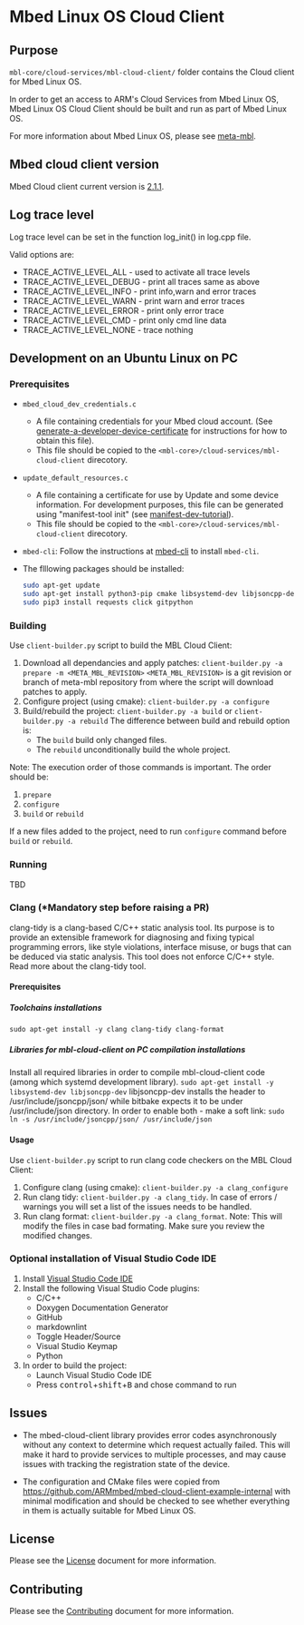 
# Mbed Linux OS Cloud Client

## Purpose

`mbl-core/cloud-services/mbl-cloud-client/` folder contains the Cloud client for Mbed Linux OS.

In order to get an access to ARM's Cloud Services from Mbed Linux OS, Mbed Linux OS Cloud Client should be built and run as part of Mbed Linux OS.

For more information about Mbed Linux OS, please see [meta-mbl][meta-mbl].

## Mbed cloud client version

Mbed Cloud client current version is [2.1.1][cc-2-1-1].

## Log trace level

Log trace level can be set in the function log_init() in log.cpp file.

Valid options are:

- TRACE_ACTIVE_LEVEL_ALL    - used to activate all trace levels
- TRACE_ACTIVE_LEVEL_DEBUG  - print all traces same as above
- TRACE_ACTIVE_LEVEL_INFO   - print info,warn and error traces
- TRACE_ACTIVE_LEVEL_WARN   - print warn and error traces
- TRACE_ACTIVE_LEVEL_ERROR  - print only error trace
- TRACE_ACTIVE_LEVEL_CMD    - print only cmd line data
- TRACE_ACTIVE_LEVEL_NONE   - trace nothing

## Development on an Ubuntu Linux on PC

### Prerequisites

- `mbed_cloud_dev_credentials.c`
  - A file containing credentials for your Mbed cloud account. (See
  [generate-a-developer-device-certificate][generate-a-developer-device-certificate] for instructions for how to obtain this file).
  - This file should be copied to the ```<mbl-core>/cloud-services/mbl-cloud-client``` direcotory.

- `update_default_resources.c`
  - A file containing a certificate for use by Update and some device information. For development purposes, this file can be generated using "manifest-tool init" (see [manifest-dev-tutorial][manifest-dev-tutorial]).
  - This file should be copied to the ```<mbl-core>/cloud-services/mbl-cloud-client``` direcotory.
- `mbed-cli`: Follow the instructions at [mbed-cli][mbed-cli] to install `mbed-cli`.
- The flllowing packages should be installed:

  ```bash
  sudo apt-get update
  sudo apt-get install python3-pip cmake libsystemd-dev libjsoncpp-dev build-essential
  sudo pip3 install requests click gitpython
  ```

### Building

Use ```client-builder.py``` script to build the MBL Cloud Client:

1. Download all dependancies and apply patches: ```client-builder.py -a prepare -m <META_MBL_REVISION>```
   ```<META_MBL_REVISION>``` is a git revision or branch of meta-mbl repository from where the script will download patches to apply.
1. Configure project (using cmake): ```client-builder.py -a configure```
1. Build/rebuild the project: ```client-builder.py -a build``` or ```client-builder.py -a rebuild```
   The difference between build and rebuild option is:
   - The ```build``` build only changed files.
   - The ```rebuild``` unconditionally build the whole project.

Note:
The execution order of those commands is important. The order should be:

1. ```prepare```
1. ```configure```
1. ```build``` or ```rebuild```

If a new files added to the project, need to run ```configure``` command before ```build``` or ```rebuild```.

### Running

TBD

### Clang (*Mandatory step before raising a PR)
clang-tidy is a clang-based C/C++ static analysis tool. Its purpose is to provide an extensible framework for diagnosing and fixing typical programming errors, like style violations, interface misuse, or bugs that can be deduced via static analysis. This tool does not enforce C/C++ style. Read more about the clang-tidy tool.

#### Prerequisites
##### Toolchains installations
```sudo apt-get install -y clang clang-tidy clang-format```

##### Libraries for mbl-cloud-client on PC compilation installations
Install all required libraries in order to compile mbl-cloud-client code (among which systemd development library).
```sudo apt-get install -y libsystemd-dev libjsoncpp-dev```
libjsoncpp-dev installs the header to /usr/include/jsoncpp/json/ while bitbake expects it to be under /usr/include/json directory.
In order to enable both - make a soft link: ```sudo ln -s /usr/include/jsoncpp/json/ /usr/include/json```

#### Usage
Use ```client-builder.py``` script to run clang code checkers on the MBL Cloud Client:
1. Configure clang (using cmake): ```client-builder.py -a clang_configure```
2. Run clang tidy: ```client-builder.py -a clang_tidy```. In case of errors / warnings you will set a list of the issues needs to be handled.
3. Run clang format: ```client-builder.py -a clang_format```. Note: This will modify the files in case bad formating. Make sure you review the modified changes.


### Optional installation of Visual Studio Code IDE

1. Install [Visual Studio Code IDE][vs-code-installaiton]
1. Install the following Visual Studio Code plugins:
   - C/C++
   - Doxygen Documentation Generator
   - GitHub
   - markdownlint
   - Toggle Header/Source
   - Visual Studio Keymap
   - Python
1. In order to build the project:
   - Launch Visual Studio Code IDE
   - Press <kbd>control</kbd>+<kbd>shift</kbd>+<kbd>B</kbd> and chose command to run

## Issues

- The mbed-cloud-client library provides error codes asynchronously without any context to determine which request actually failed. This will make it hard to provide services to multiple processes, and may cause issues with tracking the registration state of the device.

- The configuration and CMake files were copied from <https://github.com/ARMmbed/mbed-cloud-client-example-internal> with minimal modification and should be checked to see whether everything in them is actually suitable for Mbed Linux OS.

## License

Please see the [License][mbl-license] document for more information.

## Contributing

Please see the [Contributing][mbl-contributing] document for more information.

[generate-a-developer-device-certificate]: [https://cloud.mbed.com/docs/v1.2/quick-start/connecting-your-device-to-mbed-cloud.html#generate-a-developer-device-certificate]
[manifest-dev-tutorial]: [https://cloud.mbed.com/docs/v1.2/updating-firmware/manifest-dev-tutorial.html]
[mbed-cli]: [https://github.com/ARMmbed/mbed-cli]
[vs-code-installaiton]: https://code.visualstudio.com/docs/setup/linux
[cc-2-1-1]: https://github.com/ARMmbed/mbed-cloud-client/releases/tag/2.1.1
[meta-mbl]: https://github.com/ARMmbed/meta-mbl/blob/master/README.md
[mbl-license]: LICENSE
[mbl-contributing]: CONTRIBUTING.md 
